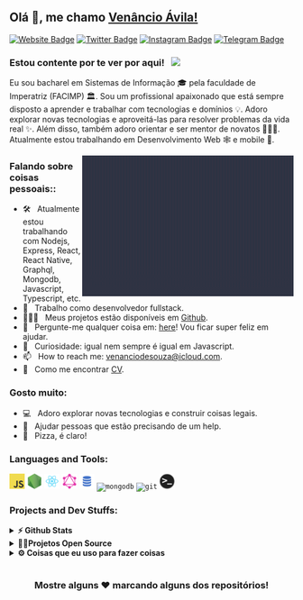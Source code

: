 ## Olá 👋, me chamo [Venâncio Ávila!](https://github.com/venancioavila/)

[![Website Badge](https://img.shields.io/badge/Website-3b5998?style=flat-square&logo=google-chrome&logoColor=white)](https://venancioavila.com.br)
[![Twitter Badge](https://img.shields.io/badge/-Twitter-00acee?style=flat-square&logo=Twitter&logoColor=white)](https://twitter.com/avilasdev)
[![Instagram Badge](https://img.shields.io/badge/-Instagram-e4405f?style=flat-square&logo=Instagram&logoColor=white)](https://instagram.com/avilascode/)
[![Telegram Badge](https://img.shields.io/badge/-Telegram-0088cc?style=flat-square&logo=Telegram&logoColor=white)](https://t.me/venancioavila)

### Estou contente por te ver por aqui! &nbsp; ![](https://visitor-badge.glitch.me/badge?page_id=venancioavila.venancioavila&style=flat-square&color=0088cc)

Eu sou bacharel em Sistemas de Informação 🎓 pela faculdade de Imperatriz (FACIMP) 🏛. Sou um profissional apaixonado que está sempre disposto a aprender e trabalhar com tecnologias e domínios 💡. Adoro explorar novas tecnologias e aproveitá-las para resolver problemas da vida real ✨. Além disso, também adoro orientar e ser mentor de novatos 👨🏻‍💻. Atualmente estou trabalhando em Desenvolvimento Web 🕸️ e mobile 📱.

<img align="right" height="250" width="375" alt="" src="https://raw.githubusercontent.com/venancioavila/venancioavila/master/gifs/coder.gif" />

### Falando sobre coisas pessoais::

- 🛠 &nbsp; Atualmente estou trabalhando com Nodejs, Express, React, React Native, Graphql, Mongodb, Javascript, Typescript, etc.
- 🚀 &nbsp; Trabalho como desenvolvedor fullstack.
- 👨🏻‍💻 &nbsp; Meus projetos estão disponíveis em [Github](https://github.com/venancioavila).
- 💬 &nbsp; Pergunte-me qualquer coisa em: [here](https://github.com/venancioavila/venancioavila/issues/2)! Vou ficar super feliz em ajudar.
- 👾 &nbsp; Curiosidade: igual nem sempre é igual em Javascript.
- 📫 &nbsp; How to reach me: venanciodesouza@icloud.com.
- 📝 &nbsp; Como me encontrar [CV](https://github.com/venancioavila/venancioavila/blob/master/resume.pdf).

### Gosto muito:

- 💻 &nbsp; Adoro explorar novas tecnologias e construir coisas legais.
- 📰 &nbsp; Ajudar pessoas que estão precisando de um help.
- 🍕 &nbsp; Pizza, é claro!

### Languages and Tools:

<code><img height="27" src="https://raw.githubusercontent.com/github/explore/80688e429a7d4ef2fca1e82350fe8e3517d3494d/topics/javascript/javascript.png" alt="javascript"></code>
<code><img height="27" src="https://raw.githubusercontent.com/github/explore/80688e429a7d4ef2fca1e82350fe8e3517d3494d/topics/nodejs/nodejs.png" alt="nodejs"></code>
<code><img height="27" src="https://raw.githubusercontent.com/github/explore/80688e429a7d4ef2fca1e82350fe8e3517d3494d/topics/react/react.png" alt="react"></code>
<code><img height="27" src="https://raw.githubusercontent.com/github/explore/80688e429a7d4ef2fca1e82350fe8e3517d3494d/topics/graphql/graphql.png" alt="graphql"></code>
<code><img height="27" src="https://raw.githubusercontent.com/github/explore/80688e429a7d4ef2fca1e82350fe8e3517d3494d/topics/sql/sql.png" alt="sql"></code>
<code><img height="27" src="https://encrypted-tbn0.gstatic.com/images?q=tbn%3AANd9GcSTTzPAw-55ssm1Im594xYZ9eRQu2JylrkYLg&usqp=CAU" alt="mongodb"></code>
<code><img height="27" src="https://devicons.github.io/devicon/devicon.git/icons/git/git-original.svg" alt="git"></code>
<code><img height="27" src="https://raw.githubusercontent.com/github/explore/80688e429a7d4ef2fca1e82350fe8e3517d3494d/topics/terminal/terminal.png" alt="terminal"></code>

### Projects and Dev Stuffs:

<details>	
  <summary><b>⚡ Github Stats</b></summary>

<img height="180em" src="https://github-readme-stats.vercel.app/api?username=venancioavila&show_icons=true&hide_border=true" />
<img height="180em" src="https://github-readme-stats.vercel.app/api/top-langs/?username=venancioavila&exclude_repo=KNN-Image-Classification&show_icons=true&hide_border=true&layout=compact&langs_count=8"/>
</details>

<details>
  <summary><b>🧑‍🚀Projetos Open Source</b></summary>

  <br />
  <table>
    <thead align="center">
      <tr border: none;>
        <td><b>💻 Projects</b></td>
        <td><b>🌟 Stars</b></td>
        <td><b>🍴 Forks</b></td>
        <td><b>🐛 Issues</b></td>
        <td><b>🔔 Pull Requests</b></td>
        <td><b>👨‍💻 Language</b></td>
      </tr>
    </thead>
    <tbody>
      <tr>
	      <td><a href="https://github.com/venancioavila/cotrack"><b>🚀 Cotrack</b></a></td>
        <td><img alt="Stars" src="https://img.shields.io/github/stars/venancioavila/cotrack?style=flat-square&labelColor=343b41"/></td>
        <td><img alt="Forks" src="https://img.shields.io/github/forks/venancioavila/cotrack?style=flat-square&labelColor=343b41"/></td>
        <td><img alt="Issues" src="https://img.shields.io/github/issues/venancioavila/cotrack?style=flat-square"/></td>
        <td><img alt="Pull Requests" src="https://img.shields.io/github/issues-pr/venancioavila/cotrack?style=flat-square"/></td>
        <td><img alt="Language" src="https://img.shields.io/github/languages/top/venancioavila/cotrack?style=flat-square"/></td>
      </tr>
      <tr>
	      <td><a href="https://github.com/venancioavila/realvalor"><b>💸 realvalor</b></a></td>
        <td><img alt="Stars" src="https://img.shields.io/github/stars/venancioavila/realvalor?style=flat-square&labelColor=343b41"/></td>
        <td><img alt="Forks" src="https://img.shields.io/github/forks/venancioavila/realvalor?style=flat-square&labelColor=343b41"/></td>
        <td><img alt="Issues" src="https://img.shields.io/github/issues/venancioavila/realvalor?style=flat-square"/></td>
        <td><img alt="Pull Requests" src="https://img.shields.io/github/issues-pr/venancioavila/realvalor?style=flat-square"/></td>
        <td><img alt="Language" src="https://img.shields.io/github/languages/top/venancioavila/realvalor?label=javascript&style=flat-square"/></td>
      </tr>
      <tr>
	      <td><a href="https://github.com/venancioavila/action"><b>👨🏻‍💻 action</b></a></td>
        <td><img alt="Stars" src="https://img.shields.io/github/stars/venancioavila/action?style=flat-square&labelColor=343b41"/></td>
        <td><img alt="Forks" src="https://img.shields.io/github/forks/venancioavila/action?style=flat-square&labelColor=343b41"/></td>
        <td><img alt="Issues" src="https://img.shields.io/github/issues/venancioavila/action?style=flat-square"/></td>
        <td><img alt="Pull Requests" src="https://img.shields.io/github/issues-pr/venancioavila/action?style=flat-square"/></td>
        <td><img alt="Language" src="https://img.shields.io/github/languages/top/venancioavila/action?style=flat-square"/></td> 
      </tr>
      <tr>
	      <td><a href="https://github.com/venancioavila/venancioavila"><b>🤓 venancioavila</b></a></td>
        <td><img alt="Stars" src="https://img.shields.io/github/stars/venancioavila/venancioavila?style=flat-square&labelColor=343b41"/></td>
        <td><img alt="Forks" src="https://img.shields.io/github/forks/venancioavila/venancioavila?style=flat-square&labelColor=343b41"/></td>
        <td><img alt="Issues" src="https://img.shields.io/github/issues/venancioavila/venancioavila?style=flat-square"/></td>
        <td><img alt="Pull Requests" src="https://img.shields.io/github/issues-pr/venancioavila/venancioavila?style=flat-square"/></td>
        <td><img alt="Language" src="https://img.shields.io/badge/markdown-100%25-blue?style=flat-square"/></td> 
      </tr>
    </tbody>
  </table>
  <br />
</details>
 
<details>	
  <br />
  <summary><b>⚙️ Coisas que eu uso para fazer coisas</b></summary>
  	<ul>
  	    <li><b>OS:</b> MacOS Big Sur </li>
	    <li><b>Laptop: </b> Macbook pro (i5)</li>
  	    <li><b>Browser: </b> Firefox Developer Edition</li>
	    <li><b>Editor de código:</b> VSCode - The best editor out there</li>
	</ul>	
</details>

#

<div align="center">

### Mostre alguns ❤️ marcando alguns dos repositórios!

</div>
